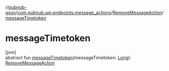//[pubnub-gson](../../../index.md)/[com.pubnub.api.endpoints.message_actions](../index.md)/[RemoveMessageAction](index.md)/[messageTimetoken](message-timetoken.md)

# messageTimetoken

[jvm]\
abstract fun [messageTimetoken](message-timetoken.md)(messageTimetoken: [Long](https://docs.oracle.com/javase/8/docs/api/java/lang/Long.html)): [RemoveMessageAction](index.md)
